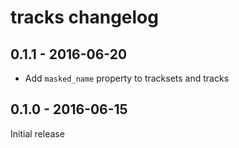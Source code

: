 # tracks changelog

## 0.1.1 - 2016-06-20

- Add `masked_name` property to tracksets and tracks

## 0.1.0 - 2016-06-15

Initial release
